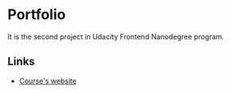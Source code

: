 # Portfolio
It is the second project in Udacity Frontend Nanodegree program.

## Links
- [Course's website](https://www.udacity.com/course/front-end-web-developer-nanodegree--nd001)

